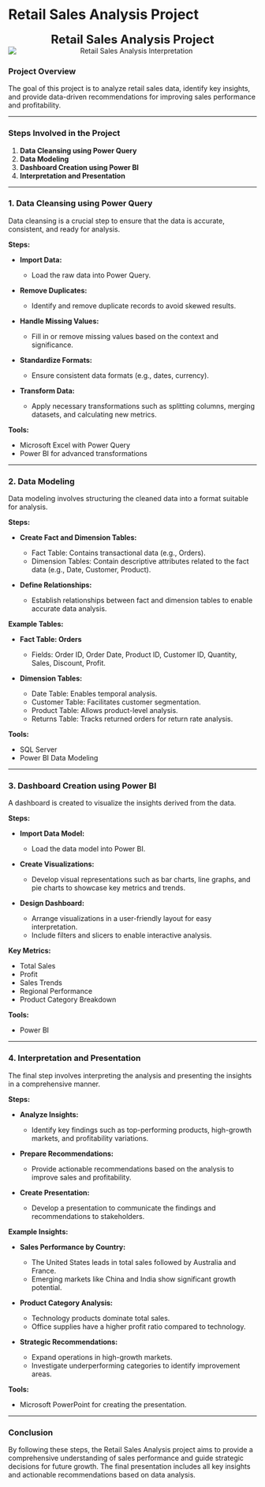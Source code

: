# Retail Sales Analysis Project
<!DOCTYPE html>
<html>
<head>
    <style>
        .center {
            display: block;
            margin-left: auto;
            margin-right: auto;
            text-align: center;
        }
        .title {
            text-align: center;
            font-size: 24px;
            font-weight: bold;
        }
    </style>
</head>
<body>

<div class="title">
    Retail Sales Analysis Project
</div>
<img src="path_to_your_image" alt="Retail Sales Analysis Interpretation" class="center">

</body>
</html>

### Project Overview

The goal of this project is to analyze retail sales data, identify key insights, and provide data-driven recommendations for improving sales performance and profitability.

---

### Steps Involved in the Project

1. **Data Cleansing using Power Query**
2. **Data Modeling**
3. **Dashboard Creation using Power BI**
4. **Interpretation and Presentation**

---

### 1. Data Cleansing using Power Query

Data cleansing is a crucial step to ensure that the data is accurate, consistent, and ready for analysis.

**Steps:**

- **Import Data:**
  - Load the raw data into Power Query.
  
- **Remove Duplicates:**
  - Identify and remove duplicate records to avoid skewed results.
  
- **Handle Missing Values:**
  - Fill in or remove missing values based on the context and significance.
  
- **Standardize Formats:**
  - Ensure consistent data formats (e.g., dates, currency).

- **Transform Data:**
  - Apply necessary transformations such as splitting columns, merging datasets, and calculating new metrics.

**Tools:**
- Microsoft Excel with Power Query
- Power BI for advanced transformations

---

### 2. Data Modeling

Data modeling involves structuring the cleaned data into a format suitable for analysis. 

**Steps:**

- **Create Fact and Dimension Tables:**
  - Fact Table: Contains transactional data (e.g., Orders).
  - Dimension Tables: Contain descriptive attributes related to the fact data (e.g., Date, Customer, Product).

- **Define Relationships:**
  - Establish relationships between fact and dimension tables to enable accurate data analysis.

**Example Tables:**
- **Fact Table: Orders**
  - Fields: Order ID, Order Date, Product ID, Customer ID, Quantity, Sales, Discount, Profit.

- **Dimension Tables:**
  - Date Table: Enables temporal analysis.
  - Customer Table: Facilitates customer segmentation.
  - Product Table: Allows product-level analysis.
  - Returns Table: Tracks returned orders for return rate analysis.

**Tools:**
- SQL Server
- Power BI Data Modeling

---

### 3. Dashboard Creation using Power BI

A dashboard is created to visualize the insights derived from the data.

**Steps:**

- **Import Data Model:**
  - Load the data model into Power BI.
  
- **Create Visualizations:**
  - Develop visual representations such as bar charts, line graphs, and pie charts to showcase key metrics and trends.

- **Design Dashboard:**
  - Arrange visualizations in a user-friendly layout for easy interpretation.
  - Include filters and slicers to enable interactive analysis.

**Key Metrics:**
- Total Sales
- Profit
- Sales Trends
- Regional Performance
- Product Category Breakdown

**Tools:**
- Power BI

---

### 4. Interpretation and Presentation

The final step involves interpreting the analysis and presenting the insights in a comprehensive manner.

**Steps:**

- **Analyze Insights:**
  - Identify key findings such as top-performing products, high-growth markets, and profitability variations.

- **Prepare Recommendations:**
  - Provide actionable recommendations based on the analysis to improve sales and profitability.

- **Create Presentation:**
  - Develop a presentation to communicate the findings and recommendations to stakeholders.

**Example Insights:**
- **Sales Performance by Country:**
  - The United States leads in total sales followed by Australia and France.
  - Emerging markets like China and India show significant growth potential.

- **Product Category Analysis:**
  - Technology products dominate total sales.
  - Office supplies have a higher profit ratio compared to technology.

- **Strategic Recommendations:**
  - Expand operations in high-growth markets.
  - Investigate underperforming categories to identify improvement areas.

**Tools:**
- Microsoft PowerPoint for creating the presentation.

---

### Conclusion

By following these steps, the Retail Sales Analysis project aims to provide a comprehensive understanding of sales performance and guide strategic decisions for future growth. The final presentation includes all key insights and actionable recommendations based on data analysis.
